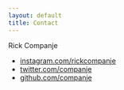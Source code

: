 ```yaml
---
layout: default
title: Contact
---
```


Rick Companje<br>
* [instagram.com/rickcompanje](https://www.instagram.com/rickcompanje)
* [twitter.com/companje](https://twitter.com/companje)
* [github.com/companje](https://github.com/companje)
